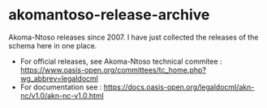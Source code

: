 # akomantoso-release-archive
Akoma-Ntoso releases since 2007. I have just collected the releases of the schema here in one place.
 * For official releases, see Akoma-Ntoso technical commitee : https://www.oasis-open.org/committees/tc_home.php?wg_abbrev=legaldocml
 * For documentation see : https://docs.oasis-open.org/legaldocml/akn-nc/v1.0/akn-nc-v1.0.html
